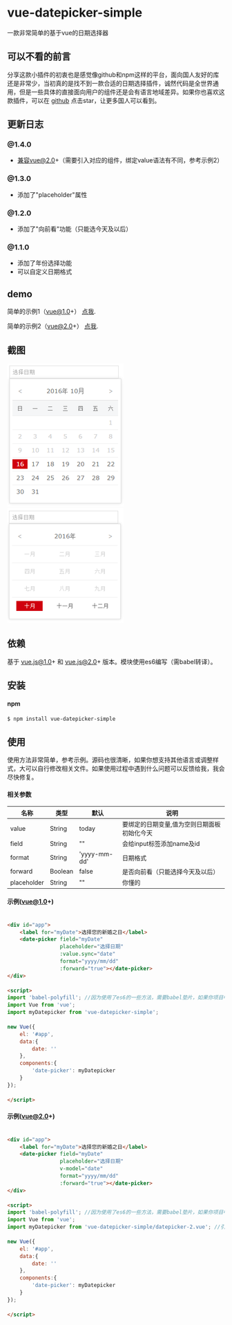 # vue-datepicker-simple

一款非常简单的基于vue的日期选择器


## 可以不看的前言

分享这款小插件的初衷也是感觉像github和npm这样的平台，面向国人友好的库还是非常少，当初真的是找不到一款合适的日期选择插件，诚然代码是全世界通用，但是一些具体的直接面向用户的组件还是会有语言地域差异。如果你也喜欢这款插件，可以在 [github](https://github.com/dai-siki/vue-datepicker-simple) 点击star，让更多国人可以看到。


## 更新日志

### @1.4.0
- 兼容vue@2.0+（需要引入对应的组件，绑定value语法有不同，参考示例2）

### @1.3.0
- 添加了"placeholder"属性

### @1.2.0
- 添加了"向前看"功能（只能选今天及以后）

### @1.1.0
- 添加了年份选择功能
- 可以自定义日期格式


## demo

简单的示例1（vue@1.0+） [点我](http://dai-siki.github.io/vue-datepicker-simple/example/demo.html).

简单的示例2（vue@2.0+） [点我](http://dai-siki.github.io/vue-datepicker-simple/example2/demo.html).


## 截图

![screenshot](screenshot/01.png)
![screenshot](screenshot/02.png)


## 依赖

基于 vue.js@1.0+ 和 vue.js@2.0+ 版本。模块使用es6编写（需babel转译）。


## 安装

#### npm

```shell
$ npm install vue-datepicker-simple
```

## 使用

使用方法非常简单，参考示例。源码也很清晰，如果你想支持其他语言或调整样式，大可以自行修改相关文件。如果使用过程中遇到什么问题可以反馈给我，我会尽快修复。

#### 相关参数

| 名称              | 类型               | 默认             | 说明                                         |
| ----------------- | ----------------- | ---------------- | --------------------------------------------- |
| value             | String         | today            | 要绑定的日期变量,值为空则日期面板初始化今天    |
| field             | String            | ""               | 会给input标签添加name及id                   |
| format            | String            | 'yyyy-mm-dd'     | 日期格式                                    |
| forward           | Boolean           | false            | 是否向前看（只能选择今天及以后）              |
| placeholder       | String            | ""               | 你懂的                                     |


#### 示例(vue@1.0+)

```html

<div id="app">
	<label for="myDate">选择您的新婚之日</label>
	<date-picker field="myDate"
				 placeholder="选择日期"
				 :value.sync="date"
				 format="yyyy/mm/dd"
				 :forward="true"></date-picker>
</div>

<script>
import 'babel-polyfill'; //因为使用了es6的一些方法，需要babel垫片，如果你项目中已有相关兼容性方案，可忽略
import Vue from 'vue';
import myDatepicker from 'vue-datepicker-simple';

new Vue({
    el: '#app',
    data:{
        date: ''
    },
    components:{
        'date-picker': myDatepicker
    }
});

</script>

```

#### 示例(vue@2.0+)

```html

<div id="app">
	<label for="myDate">选择您的新婚之日</label>
	<date-picker field="myDate"
				 placeholder="选择日期"
				 v-model="date"
				 format="yyyy/mm/dd"
				 :forward="true"></date-picker>
</div>

<script>
import 'babel-polyfill'; //因为使用了es6的一些方法，需要babel垫片，如果你项目中已有相关兼容性方案，可忽略
import Vue from 'vue';
import myDatepicker from 'vue-datepicker-simple/datepicker-2.vue'; //引入对应的组件

new Vue({
    el: '#app',
    data:{
        date: ''
    },
    components:{
        'date-picker': myDatepicker
    }
});

</script>

```
